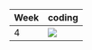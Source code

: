 | Week | coding |
| --- | --- |
| 4 |  ![](https://github.com/kmaooad/coding-19w04-StasiaVl/workflows/Grading/badge.svg) |
